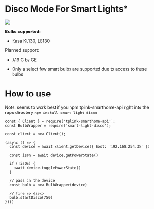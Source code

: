 Disco Mode For Smart Lights*
===

![](disco_720.gif)

**Bulbs supported:**

- Kasa KL130, LB130

Planned support:

- A19 C by GE

* Only a select few smart bulbs are supported due to access to these bulbs

How to use
===
Note: seems to work best if you npm tplink-smarthome-api right into the repo directory
`npm install smart-light-disco`

```
const { Client } = require('tplink-smarthome-api');
const BulbWrapper = require('smart-light-disco');

const client = new Client();

(async () => {
  const device = await client.getDevice({ host: '192.168.254.35' })

  const isOn = await device.getPowerState()

  if (!isOn) {
    await device.togglePowerState()
  }

  // pass in the device
  const bulb = new BulbWrapper(device)

  // fire up disco
  bulb.startDisco(750)
})()
```
